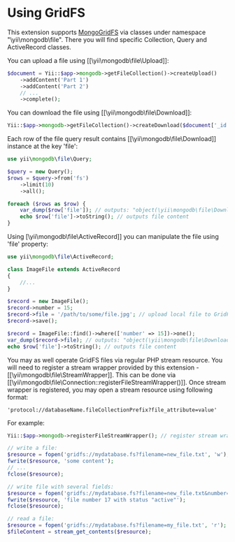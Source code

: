Using GridFS
============

This extension supports [MongoGridFS](http://docs.mongodb.org/manual/core/gridfs/) via
classes under namespace "\yii\mongodb\file".
There you will find specific Collection, Query and ActiveRecord classes.

You can upload a file using [[\yii\mongodb\file\Upload]]:

```php
$document = Yii::$app->mongodb->getFileCollection()->createUpload()
    ->addContent('Part 1')
    ->addContent('Part 2')
    // ...
    ->complete();
```

You can download the file using [[\yii\mongodb\file\Download]]:

```php
Yii::$app->mongodb->getFileCollection()->createDownload($document['_id'])->toFile('/path/to/file.dat');
```

Each row of the file query result contains [[\yii\mongodb\file\Download]] instance at the key 'file':

```php
use yii\mongodb\file\Query;

$query = new Query();
$rows = $query->from('fs')
    ->limit(10)
    ->all();

foreach ($rows as $row) {
    var_dump($row['file']); // outputs: "object(\yii\mongodb\file\Download)"
    echo $row['file']->toString(); // outputs file content
}
```

Using [\yii\mongodb\file\ActiveRecord]] you can manipulate the file using 'file' property:

```php
use yii\mongodb\file\ActiveRecord;

class ImageFile extends ActiveRecord
{
    //...
}

$record = new ImageFile();
$record->number = 15;
$record->file = '/path/to/some/file.jpg'; // upload local file to GridFS
$record->save();

$record = ImageFile::find()->where(['number' => 15])->one();
var_dump($record->file); // outputs: "object(\yii\mongodb\file\Download)"
echo $row['file']->toString(); // outputs file content
```

You may as well operate GridFS files via regular PHP stream resource.
You will need to register a stream wrapper provided by this extension - [[\yii\mongodb\file\StreamWrapper]].
This can be done via [[\yii\mongodb\file\Connection::registerFileStreamWrapper()]].
Once stream wrapper is registered, you may open a stream resource using following format:

```
'protocol://databaseName.fileCollectionPrefix?file_attribute=value'
```

For example:

```php
Yii::$app->mongodb->registerFileStreamWrapper(); // register stream wrapper

// write a file:
$resource = fopen('gridfs://mydatabase.fs?filename=new_file.txt', 'w');
fwrite($resource, 'some content');
// ...
fclose($resource);

// write file with several fields:
$resource = fopen('gridfs://mydatabase.fs?filename=new_file.txt&number=17&status=active', 'w');
fwrite($resource, 'file number 17 with status "active"');
fclose($resource);

// read a file:
$resource = fopen('gridfs://mydatabase.fs?filename=my_file.txt', 'r');
$fileContent = stream_get_contents($resource);
```
